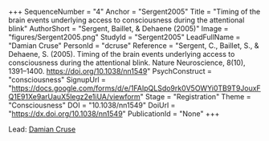 +++
SequenceNumber = "4"
Anchor = "Sergent2005"
Title = "Timing of the brain events underlying access to consciousness during the attentional blink"
AuthorShort = "Sergent, Baillet, & Dehaene (2005)"
Image = "figures/Sergent2005.png"
StudyId = "Sergent2005"
LeadFullName = "Damian Cruse"
PersonId = "dcruse"
Reference = "Sergent, C., Baillet, S., & Dehaene, S. (2005). Timing of the brain events underlying access to consciousness during the attentional blink. Nature Neuroscience, 8(10), 1391–1400. https://doi.org/10.1038/nn1549"
PsychConstruct = "consciousness"
SignupUrl = "https://docs.google.com/forms/d/e/1FAIpQLSdo9rk0V5OWYi0TB9T9JouxFQ1E91Xe9arUauX5legz2e1iUA/viewform"
Stage = "Registration"
Theme = "Consciousness"
DOI = "10.1038/nn1549"
DoiUrl = "https://dx.doi.org/10.1038/nn1549"
PublicationId = "None"
+++

Lead: [Damian Cruse](/people/#dcruse)